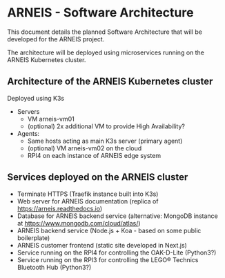 # ARNEIS - Software Architecture

This document details the planned Software Architecture that will be developed for the ARNEIS project.

The architecture will be deployed using microservices running on the ARNEIS Kubernetes cluster.

## Architecture of the ARNEIS Kubernetes cluster

Deployed using K3s

* Servers
  - VM arneis-vm01
  - (optional) 2x additional VM to provide High Availability?
* Agents:
  - Same hosts acting as main K3s server (primary agent)
  - (optional) VM arneis-vm02 on the cloud
  - RPI4 on each instance of ARNEIS edge system

## Services deployed on the ARNEIS cluster

* Terminate HTTPS (Traefik instance built into K3s)
* Web server for ARNEIS documentation (replica of <https://arneis.readthedocs.io>)
* Database for ARNEIS backend service (alternative: MongoDB instance at <https://www.mongodb.com/cloud/atlas/>)
* ARNEIS backend service (Node.js + Koa - based on some public boilerplate)
* ARNEIS customer frontend (static site developed in Next.js)
* Service running on the RPI4 for controlling the OAK-D-Lite (Python3?)
* Service running on the RPI3 for controlling the LEGO&reg; Technics Bluetooth Hub (Python3?)

<!-- EOF -->
